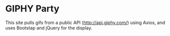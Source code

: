 # GIPHY Party
This site pulls gifs from a public API (http://api.giphy.com/) using Axios, and uses Bootstap and jQuery for the display.
